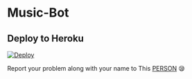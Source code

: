 # Music-Bot

## Deploy to Heroku

[![Deploy](https://www.herokucdn.com/deploy/button.svg)](https://heroku.com/deploy?template=https://github.com/Avengers105/Music-Bot/tree/main)


Report your problem along with your name to This [PERSON](https://t.me/Peterparker6) 😪
